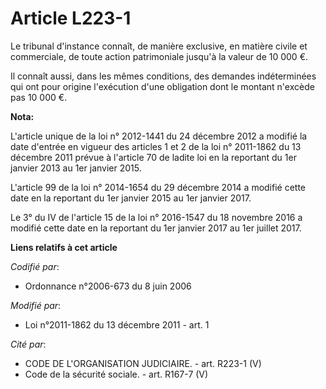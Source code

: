 # Article L223-1

Le tribunal d'instance connaît, de manière exclusive, en matière civile et commerciale, de toute action patrimoniale jusqu'à
la valeur de 10 000 €. 

Il connaît aussi, dans les mêmes conditions, des demandes indéterminées qui ont pour origine l'exécution d'une obligation
dont le montant n'excède pas 10 000 €.

**Nota:**

L'article unique de la loi n° 2012-1441 du 24 décembre 2012 a modifié la date d'entrée en vigueur des articles 1 et 2 de la
loi n° 2011-1862 du 13 décembre 2011 prévue à l'article 70 de ladite loi en la reportant du 1er janvier 2013 au 1er janvier
2015.

L'article 99 de la loi n° 2014-1654 du 29 décembre 2014 a modifié cette date en la reportant du 1er janvier 2015 au 1er
janvier 2017.

Le 3° du IV de l'article 15 de la loi n° 2016-1547 du 18 novembre 2016 a modifié cette date en la reportant du 1er janvier
2017 au 1er juillet 2017.

**Liens relatifs à cet article**

_Codifié par_:

  - Ordonnance n°2006-673 du 8 juin 2006

_Modifié par_:

  - Loi n°2011-1862 du 13 décembre 2011 - art. 1

_Cité par_:

  - CODE DE L'ORGANISATION JUDICIAIRE. - art. R223-1 (V)
  - Code de la sécurité sociale. - art. R167-7 (V)
